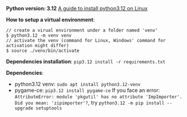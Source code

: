 **Python version: 3.12**
[A guide to install python3.12 on Linux](https://medium.com/@donfiealex/getting-python-3-12-up-and-running-on-ubuntu-and-debian-servers-cbe557d7d368)

**How to setup a virtual environment**:
```console
// create a virual environment under a folder named 'venv'
$ python3.12 -m venv venv 
// activate the venv (command for Linux, Windows' command for activation might differ)
$ source ./venv/bin/activate 
``` 

**Dependencies installation**: `pip3.12 install -r requirements.txt`

**Dependencies**: 
- python3.12 venv: `sudo apt install python3.12-venv`
- pygame-ce: `pip3.12 install pygame-ce`
If you face an error: `AttributeError: module 'pkgutil' has no attribute 'ImpImporter'. Did you mean: 'zipimporter'?`, try `python3.12 -m pip install --upgrade setuptools`
 